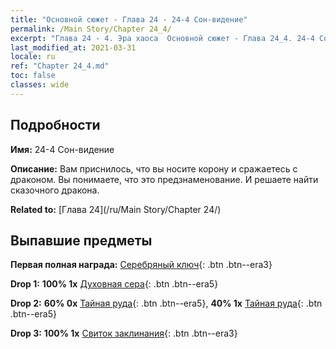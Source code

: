 ```yaml
---
title: "Основной сюжет - Глава 24 - 24-4 Сон-видение"
permalink: /Main Story/Chapter 24_4/
excerpt: "Глава 24 - 4. Эра хаоса  Основной сюжет - Глава 24_4. 24-4 Сон-видение"
last_modified_at: 2021-03-31
locale: ru
ref: "Chapter 24_4.md"
toc: false
classes: wide
---
```


## Подробности

 **Имя:** 24-4 Сон-видение

 **Описание:** Вам приснилось, что вы носите корону и сражаетесь с драконом. Вы понимаете, что это предзнаменование. И решаете найти сказочного дракона.

 **Related to:** [Глава 24](/ru/Main Story/Chapter 24/)

## Выпавшие предметы

 **Первая полная награда:** [Серебряный ключ](/ru/Items/con_693/){: .btn .btn--era3}

 **Drop 1:** **100% 1x** [Духовная сера](/ru/Items/mat_85/){: .btn .btn--era5}

 **Drop 2:** **60% 0x** [Тайная руда](/ru/Items/mat_75/){: .btn .btn--era5}, **40% 1x** [Тайная руда](/ru/Items/mat_75/){: .btn .btn--era5}

 **Drop 3:** **100% 1x** [Свиток заклинания](/ru/Items/con_694/){: .btn .btn--era3}

